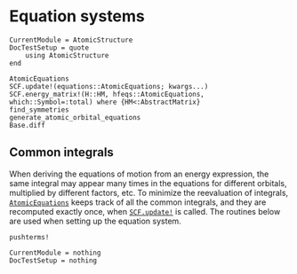 # Equation systems

```@meta
CurrentModule = AtomicStructure
DocTestSetup = quote
    using AtomicStructure
end
```

```@docs
AtomicEquations
SCF.update!(equations::AtomicEquations; kwargs...)
SCF.energy_matrix!(H::HM, hfeqs::AtomicEquations, which::Symbol=:total) where {HM<:AbstractMatrix}
find_symmetries
generate_atomic_orbital_equations
Base.diff
```

## Common integrals

When deriving the equations of motion from an energy expression, the
same integral may appear many times in the equations for different
orbitals, multiplied by different factors, etc. To minimize the
reevaluation of integrals, [`AtomicEquations`](@ref) keeps track of
all the common integrals, and they are recomputed exactly once, when
[`SCF.update!`](@ref) is called. The routines below are used when
setting up the equation system.

```@docs
pushterms!
```

```@meta
CurrentModule = nothing
DocTestSetup = nothing
```
